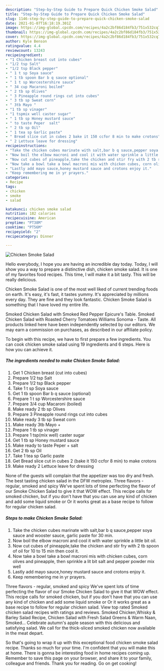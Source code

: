 ```yaml
---
description: "Step-by-Step Guide to Prepare Quick Chicken Smoke Salad"
title: "Step-by-Step Guide to Prepare Quick Chicken Smoke Salad"
slug: 1146-step-by-step-guide-to-prepare-quick-chicken-smoke-salad
date: 2021-01-07T16:18:19.301Z
image: https://img-global.cpcdn.com/recipes/4a2c2bf86d184fb3/751x532cq70/chicken-smoke-salad-recipe-main-photo.jpg
thumbnail: https://img-global.cpcdn.com/recipes/4a2c2bf86d184fb3/751x532cq70/chicken-smoke-salad-recipe-main-photo.jpg
cover: https://img-global.cpcdn.com/recipes/4a2c2bf86d184fb3/751x532cq70/chicken-smoke-salad-recipe-main-photo.jpg
author: Kyle Benson
ratingvalue: 4.4
reviewcount: 13243
recipeingredient:
- "1 Chicken breast cut into cubes"
- "1/2 tsp Salt"
- "1/2 tsp Black pepper"
- " 1 t sp Soya sauce"
- " 1 tb spoon Bar b q sauce optional"
- " 1 t sp Worcestershire sauce"
- " 34 cup Macaroni boiled"
- " 2 tb sp Olives"
- " 3 Pineapple round rings cut into cubes"
- " 3 tb sp Sweat corn"
- " 3tb Mayo "
- "1 tb sp vinager"
- "1 tspmix well caster sugar"
- " 1 tb sp Honey mustard sauce"
- " to taste Peper  salt"
- " 2 tb sp Oil"
- " 1 tea sp Garlic paste"
- " Bread slice cut in cubes 2 bake it 150 ccfor 8 min to make crotons"
- " 2 Lettuce leave for dressing"
recipeinstructions:
- "Take the chicken cubes marinate with salt,bar b q sauce,pepper soya sauce and wooster sauce, garlic paste for 30 min."
- "Now boil the elbow macroni and cool it with water sprinkle a little bit oil."
- "Now cut cubes of pineapple,take the chicken and stir fry with 2 tb spoon of oil for 10 to 15 min then cool it."
- "Now take a bowl take a bowl macroni mis with chicken cubes, corn olives and pineapple, then sprinkle a lit bit salt and pepper powder mix well"
- "Lastly add mayo sauce,honey mustard sauce and crotons enjoy it."
- "Keep remembering me in yr prayers."
categories:
- Recipe
tags:
- chicken
- smoke
- salad

katakunci: chicken smoke salad 
nutrition: 182 calories
recipecuisine: American
preptime: "PT38M"
cooktime: "PT56M"
recipeyield: "2"
recipecategory: Dinner

---
```



![Chicken Smoke Salad](https://img-global.cpcdn.com/recipes/4a2c2bf86d184fb3/751x532cq70/chicken-smoke-salad-recipe-main-photo.jpg)

Hello everybody, I hope you are having an incredible day today. Today, I will show you a way to prepare a distinctive dish, chicken smoke salad. It is one of my favorites food recipes. This time, I will make it a bit tasty. This will be really delicious.

Chicken Smoke Salad is one of the most well liked of current trending foods on earth. It's easy, it's fast, it tastes yummy. It's appreciated by millions every day. They are fine and they look fantastic. Chicken Smoke Salad is something that I have loved my entire life.

Smoked Chicken Salad with Smoked Red Pepper Epicure&#39;s Table. Smoked Chicken Salad with Roasted Cherry Tomatoes Williams Sonoma - Taste. All products linked here have been independently selected by our editors. We may earn a commission on purchases, as described in our affiliate policy.


To begin with this recipe, we have to first prepare a few ingredients. You can cook chicken smoke salad using 19 ingredients and 6 steps. Here is how you can achieve it.

<!--inarticleads1-->

##### The ingredients needed to make Chicken Smoke Salad:

1. Get 1 Chicken breast (cut into cubes)
1. Prepare 1/2 tsp Salt
1. Prepare 1/2 tsp Black pepper
1. Take  1 t sp Soya sauce
1. Get  1 tb spoon Bar b q sauce (optional)
1. Prepare  1 t sp Worcestershire sauce
1. Prepare  3/4 cup Macaroni (boiled)
1. Make ready  2 tb sp Olives
1. Prepare  3 Pineapple round rings cut into cubes
1. Make ready  3 tb sp Sweat corn
1. Make ready  3tb Mayo +
1. Prepare 1 tb sp vinager
1. Prepare 1 tsp(mix well) caster sugar
1. Get  1 tb sp Honey mustard sauce
1. Make ready  to taste Peper + salt
1. Get  2 tb sp Oil
1. Take  1 tea sp Garlic paste
1. Get  Bread slice cut in cubes 2 (bake it 150 ccfor 8 min) to make crotons
1. Make ready  2 Lettuce leave for dressing


None of the guests will complain that the appetizer was too dry and fresh. The best tasting chicken salad in the DFW metroplex. Three flavors - regular, smoked and spicy We&#39;ve spent lots of time perfecting the flavor of our Smoke Chicken Salad to give it that WOW effect. This recipe calls for smoked chicken, but if you don&#39;t have that you can use any kind of chicken and add some liquid smoke or Or it works great as a base recipe to follow for regular chicken salad. 

<!--inarticleads2-->

##### Steps to make Chicken Smoke Salad:

1. Take the chicken cubes marinate with salt,bar b q sauce,pepper soya sauce and wooster sauce, garlic paste for 30 min.
1. Now boil the elbow macroni and cool it with water sprinkle a little bit oil.
1. Now cut cubes of pineapple,take the chicken and stir fry with 2 tb spoon of oil for 10 to 15 min then cool it.
1. Now take a bowl take a bowl macroni mis with chicken cubes, corn olives and pineapple, then sprinkle a lit bit salt and pepper powder mix well
1. Lastly add mayo sauce,honey mustard sauce and crotons enjoy it.
1. Keep remembering me in yr prayers.


Three flavors - regular, smoked and spicy We&#39;ve spent lots of time perfecting the flavor of our Smoke Chicken Salad to give it that WOW effect. This recipe calls for smoked chicken, but if you don&#39;t have that you can use any kind of chicken and add some liquid smoke or Or it works great as a base recipe to follow for regular chicken salad. View top rated Smoked chicken salad recipes with ratings and reviews. Smoked Chicken,Whisky &amp; Barley Salad Recipe, Chicken Salad with Fresh Salad Greens &amp; Warm Naan, Smoked… Celebrate autumn&#39;s apple season with this delicious and satisfying salad. We call for the thick-sliced smoked chicken now available in the meat depart. 

So that's going to wrap it up with this exceptional food chicken smoke salad recipe. Thanks so much for your time. I'm confident that you will make this at home. There is gonna be interesting food in home recipes coming up. Remember to save this page on your browser, and share it to your family, colleague and friends. Thank you for reading. Go on get cooking!
